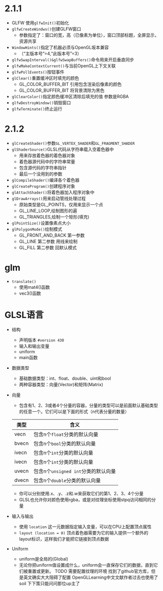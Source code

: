 # 2.1.1
* GLFW 使用`glfwInit()`初始化
* `glfwCreateWindws()`创建GLFW窗口
    - 参数指定了：窗口的宽，高（已像素为单位），窗口顶部标题，全屏显示，资源共享
* `WindowHints()`指定了机器必须与OpenGL坂本兼容
    - （“主版本号”=4,“此版本号”=3）
* `glfwSwapInterval()&glfwSwapBuffers()`命令用来开启垂直同步
* `glfwMakeContextCurrent()`与当前OpenGL上下文关联
* `glfwPollEvents()`按钮事件
* `glClear()`重置缓冲区时填充的颜色 
    - GL_COLOR_BUFFER_BIT 引用包含渲染后像素的颜色
    - GL_COLOR_BUFFER_BIT 将背景清除为黑色
* `glClearColor()`指定颜色缓冲区清除后填充的值 参数是RGBA
* `glfwDestroyWindow()`销毁窗口
* `glfwTerminate()`终止运行
# 2.1.2
* `glCreateShader()`参数`GL_VERTEX_SHADER`和`GL_FRAGMENT_SHADER`
* `glShaderSource()`GLSL代码从字符串载入空着色器中
    - 用来存放着色器的着色器对象
    - 着色器源代码中的字符串常量
    - 包含源代码的字符串指针
    - 最后一个没用到的参数
* `glCompileShader()`编译各个着色器
* `glCreateProgram()`创建程序对象
* `glAttachShader()`将着色器加入程序对象中
* `glDrawArrays()`用来启动管线处理过程
    - 原始类型是GL_POINTS，仅用来显示一个点
    - GL_LINE_LOOP,绘制图形的遍
    - GL_TRIANGLES,绘制一个矩形(填充)
* `glPointSize()`设置像素点大小
* `glPolygonMode()`绘制模式
    - GL_FRONT_AND_BACK 第一参数
    - GL_LINE 第二参数 用线来绘制
    - GL_FILL 第二参数 回默认模式
# glm
* `translate()` 
    - 使用mat4()函数
    - vec3()函数
# GLSL语言  
* 结构
    - 声明版本 `#version 430`
    - 输入和输出变量 
    - uniform
    - main函数
* 数据类型
    - 基础数据类型：int、float、double、uint和bool
    - 两种容器类型：向量(Vector)和矩阵(Matrix)
* 向量 
    - 包含有1、2、3或者4个分量的容器，分量的类型可以是前面默认基础类型的任意一个。它们可以是下面的形式（n代表分量的数量）

    |  类型   | 含义  |
    |  ----  | ----  |
    | vecn  | 包含n个`float`分类的默认向量 |
    | bvecn  | 包含n个`bool`分类的默认向量 |
    | ivecn  | 包含n个`int`分类的默认向量 |
    | ivecn  | 包含n个`int`分类的默认向量 |
    | uvecn  | 包含n个`unsigned int`分类的默认向量 |
    | dvecn  | 包含n个`double`分类的默认向量 |
    - 你可以分别使用.x、.y、.z和.w来获取它们的第1、2、3、4个分量
    - GLSL也允许你对颜色使用rgba，或是对纹理坐标使用stpq访问相同的分量
* 输入与输出
    - 使用 `location` 这一元数据指定输入变量，可以在CPU上配置顶点属性
    - `layout (location = 0)` 顶点着色器需要为它的输入提供一个额外的layout标识，这样我们才能把它链接到顶点数据
* Uniform
    - uniform是全局的(Global)
    - 无论你把uniform值设置成什么，uniform会一直保存它们的数据，直到它们被重置或更新。
TODO 需要配置纹理的环境
找到了github官方库，但是英文确实大大阻碍了配置
OpenGLLearning中文文献作者过去也使用了soil
下下策只能问问那位up主了
